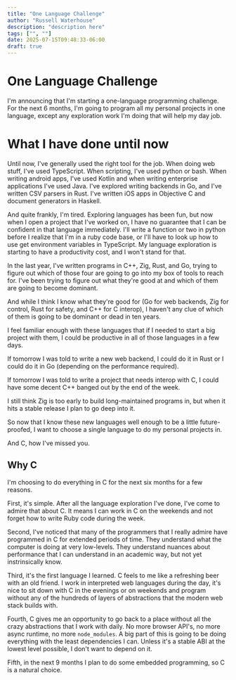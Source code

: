 ```yaml
---
title: "One Language Challenge"
author: "Russell Waterhouse"
description: "description here"
tags: ["", ""]
date: 2025-07-15T09:48:33-06:00
draft: true
---
```


# One Language Challenge

I'm announcing that I'm starting a one-language programming challenge. For the
next 6 months, I'm going to program all my personal projects in one language,
except any exploration work I'm doing that will help my day job.

# What I have done until now

Until now, I've generally used the right tool for the job. When doing web stuff,
I've used TypeScript. When scripting, I've used python or bash. When writing
android apps, I've used Kotlin and when writing enterprise applications I've
used Java. I've explored writing backends in Go, and I've written CSV parsers in
Rust. I've written iOS apps in Objective C and document generators in Haskell.

And quite frankly, I'm tired. Exploring languages has been fun, but now when I
open a project that I've worked on, I have no guarantee that I can be confident
in that language immediately. I'll write a function or two in python before I
realize that I'm in a ruby code base, or I'll have to look up how to use get
environment variables in TypeScript. My language exploration is starting to have
a productivity cost, and I won't stand for that.

In the last year, I've written programs in C++, Zig, Rust, and Go, trying to
figure out which of those four are going to go into my box of tools to reach
for. I've been trying to figure out what they're good at and which of them
are going to become dominant.

And while I think I know what they're good for (Go for web backends, Zig for
control, Rust for safety, and C++ for C interop), I haven't any clue of which
of them is going to be dominant or dead in ten years.

I feel familiar enough with these languages that if I needed to start a big
project with them, I could be productive in all of those languages in a few
days.

If tomorrow I was told to write a new web backend, I could do it in Rust or I
could do it in Go (depending on the performance required).

If tomorrow I was told to write a project that needs interop with C, I could
have some decent C++ banged out by the end of the week.

I still think Zig is too early to build long-maintained programs in, but when
it hits a stable release I plan to go deep into it.

So now that I know these new languages well enough to be a little
future-proofed, I want to choose a single language to do my personal projects
in.

And C, how I've missed you.

## Why C

I'm choosing to do everything in C for the next six months for a few reasons.

First, it's simple. After all the language exploration I've done, I've come to
admire that about C. It means I can work in C on the weekends and not forget
how to write Ruby code during the week.

Second, I've noticed that many of the programmers that I really admire have
programmed in C for extended periods of time. They understand what the computer
is doing at very low-levels. They understand nuances about performance that
I can understand in an academic way, but not yet instrinsically know.

Third, it's the first language I learned. C feels to me like a refreshing beer
with an old friend. I work in interpreted web languages during the day, it's
nice to sit down with C in the evenings or on weekends and program without any
of the hundreds of layers of abstractions that the modern web stack builds
with.

Fourth, C gives me an opportunity to go back to a place without all the crazy
abstractions that I work with daily. No more browser API's, no more async
runtime, no more `node_modules`. A big part of this is going to be doing
everything with the least dependencies I can. Unless it's a stable ABI at the
lowest level possible, I don't want to depend on it.

Fifth, in the next 9 months I plan to do some embedded
programming, so C is a natural choice. 
